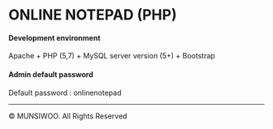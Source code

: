 ONLINE NOTEPAD (PHP)
=============


#### Development environment
Apache + PHP (5,7) + MySQL server version (5+) + Bootstrap

#### Admin default password
Default password : onlinenotepad

***

© MUNSIWOO. All Rights Reserved
